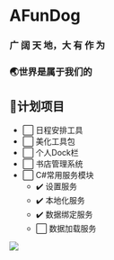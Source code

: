 # AFunDog

### 广 阔 天 地，大 有 作 为

### 🌏世界是属于我们的

## 🎯计划项目

- ⬜ 日程安排工具
- ⬜ 美化工具包
- ⬜ 个人Dock栏
- ⬜ 书店管理系统
- ⬜ C#常用服务模块
  - ✔️ 设置服务
  - ✔️ 本地化服务
  - ✔️ 数据绑定服务
  - ⬜ 数据加载服务 
  


![](https://img.shields.io/badge/yes-no-blue)